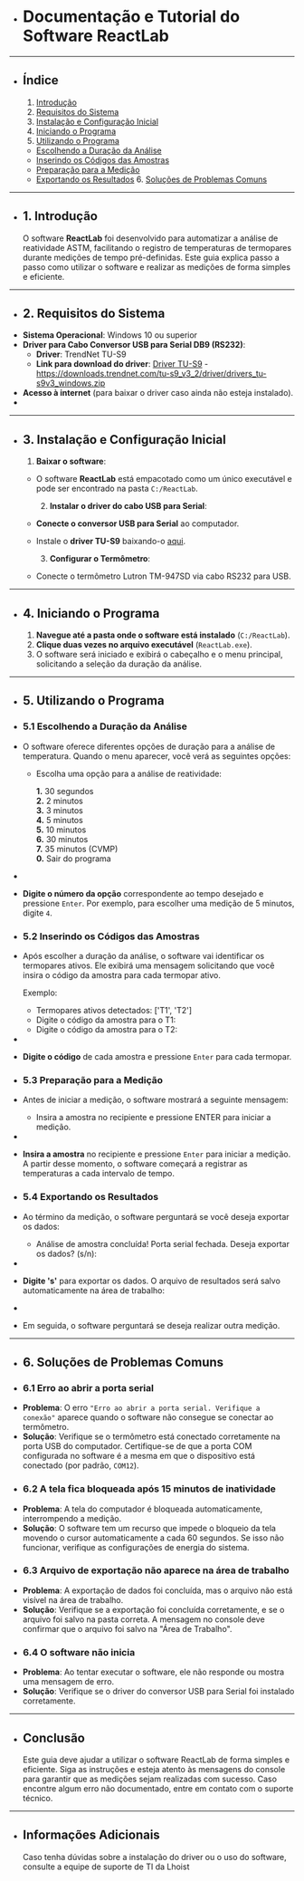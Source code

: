 - # **Documentação e Tutorial do Software ReactLab**
  
---
- ## Índice
	1. [Introdução](#introducao)
	2. [Requisitos do Sistema](#requisitos)
	3. [Instalação e Configuração Inicial](#instalacao)
	4. [Iniciando o Programa](#iniciando)
	5. [Utilizando o Programa](#utilizando)

	- [Escolhendo a Duração da Análise](#duracao)
	- [Inserindo os Códigos das Amostras](#codigos)
	- [Preparação para a Medição](#preparacao)
	- [Exportando os Resultados](#exportacao)
		6. [Soluções de Problemas Comuns](#problemas)
---

- ## 1. **Introdução** <a name="introducao"></a>
  O software **ReactLab** foi desenvolvido para automatizar a análise de reatividade ASTM, facilitando o registro de temperaturas de termopares durante medições de tempo pré-definidas. Este guia explica passo a passo como utilizar o software e realizar as medições de forma simples e eficiente.  
  
---
- ## 2. **Requisitos do Sistema** <a name="requisitos"></a>
- **Sistema Operacional**: Windows 10 ou superior
- **Driver para Cabo Conversor USB para Serial DB9 (RS232)**:
	- **Driver**: TrendNet TU-S9
	- **Link para download do driver**: [Driver TU-S9](https://downloads.trendnet.com/tu-s9_v3_2/driver/drivers_tu-s9v3_windows.zip) - https://downloads.trendnet.com/tu-s9_v3_2/driver/drivers_tu-s9v3_windows.zip
- **Acesso à internet** (para baixar o driver caso ainda não esteja instalado).
-
---
- ## 3. **Instalação e Configuração Inicial** <a name="instalacao"></a>
  
	1. **Baixar o software**:

	- O software **ReactLab** está empacotado como um único executável e pode ser encontrado na pasta `C:/ReactLab`.
	    
		2. **Instalar o driver do cabo USB para Serial**:

	- **Conecte o conversor USB para Serial** ao computador.
	- Instale o **driver TU-S9** baixando-o [aqui](https://downloads.trendnet.com/tu-s9_v3_2/driver/drivers_tu-s9v3_windows.zip).
	    
		3. **Configurar o Termômetro**:

	- Conecte o termômetro Lutron TM-947SD via cabo RS232 para USB.
	    
---
- ## 4. **Iniciando o Programa** <a name="iniciando"></a>
  
	1. **Navegue até a pasta onde o software está instalado** (`C:/ReactLab`).
	2. **Clique duas vezes no arquivo executável** (`ReactLab.exe`).
	3. O software será iniciado e exibirá o cabeçalho e o menu principal, solicitando a seleção da duração da análise.
---

- ## 5. **Utilizando o Programa** <a name="utilizando"></a>
- ### 5.1 **Escolhendo a Duração da Análise** <a name="duracao"></a>
- O software oferece diferentes opções de duração para a análise de temperatura. Quando o menu aparecer, você verá as seguintes opções:
	- Escolha uma opção para a análise de reatividade:
	    
	  **1.** 30 segundos  
	  **2.** 2 minutos  
	  **3.** 3 minutos  
	  **4.** 5 minutos  
	  **5.** 10 minutos  
	  **6.** 30 minutos  
	  **7.** 35 minutos (CVMP)  
	  **0.** Sair do programa  
-
- **Digite o número da opção** correspondente ao tempo desejado e pressione `Enter`. Por exemplo, para escolher uma medição de 5 minutos, digite `4`.
- ### 5.2 **Inserindo os Códigos das Amostras** <a name="codigos"></a>
- Após escolher a duração da análise, o software vai identificar os termopares ativos. Ele exibirá uma mensagem solicitando que você insira o código da amostra para cada termopar ativo.
  
  Exemplo:  
	- Termopares ativos detectados: ['T1', 'T2']
	- Digite o código da amostra para o T1:
	- Digite o código da amostra para o T2:
-
- **Digite o código** de cada amostra e pressione `Enter` para cada termopar.
- ### 5.3 **Preparação para a Medição** <a name="preparacao"></a>
- Antes de iniciar a medição, o software mostrará a seguinte mensagem:
	- Insira a amostra no recipiente e pressione ENTER para iniciar a medição.
-
- **Insira a amostra** no recipiente e pressione `Enter` para iniciar a medição. A partir desse momento, o software começará a registrar as temperaturas a cada intervalo de tempo.
- ### 5.4 **Exportando os Resultados** <a name="exportacao"></a>
- Ao término da medição, o software perguntará se você deseja exportar os dados:
	- Análise de amostra concluída! Porta serial fechada. Deseja exportar os dados? (s/n):
-
- **Digite 's'** para exportar os dados. O arquivo de resultados será salvo automaticamente na área de trabalho:
-
- Em seguida, o software perguntará se deseja realizar outra medição.
  
---
- ## 6. **Soluções de Problemas Comuns** <a name="problemas"></a>
- ### 6.1 **Erro ao abrir a porta serial**
- **Problema**: O erro `"Erro ao abrir a porta serial. Verifique a conexão"` aparece quando o software não consegue se conectar ao termômetro.
- **Solução**: Verifique se o termômetro está conectado corretamente na porta USB do computador. Certifique-se de que a porta COM configurada no software é a mesma em que o dispositivo está conectado (por padrão, `COM12`).
- ### 6.2 **A tela fica bloqueada após 15 minutos de inatividade**
- **Problema**: A tela do computador é bloqueada automaticamente, interrompendo a medição.
- **Solução**: O software tem um recurso que impede o bloqueio da tela movendo o cursor automaticamente a cada 60 segundos. Se isso não funcionar, verifique as configurações de energia do sistema.
- ### 6.3 **Arquivo de exportação não aparece na área de trabalho**
- **Problema**: A exportação de dados foi concluída, mas o arquivo não está visível na área de trabalho.
- **Solução**: Verifique se a exportação foi concluída corretamente, e se o arquivo foi salvo na pasta correta. A mensagem no console deve confirmar que o arquivo foi salvo na "Área de Trabalho".
- ### 6.4 **O software não inicia**
- **Problema**: Ao tentar executar o software, ele não responde ou mostra uma mensagem de erro.
- **Solução**: Verifique se o driver do conversor USB para Serial foi instalado corretamente.
  
---
- ## **Conclusão**
  Este guia deve ajudar a utilizar o software ReactLab de forma simples e eficiente. Siga as instruções e esteja atento às mensagens do console para garantir que as medições sejam realizadas com sucesso. Caso encontre algum erro não documentado, entre em contato com o suporte técnico.  
  
---
- ## **Informações Adicionais**
  
  Caso tenha dúvidas sobre a instalação do driver ou o uso do software, consulte a equipe de suporte de TI da Lhoist
